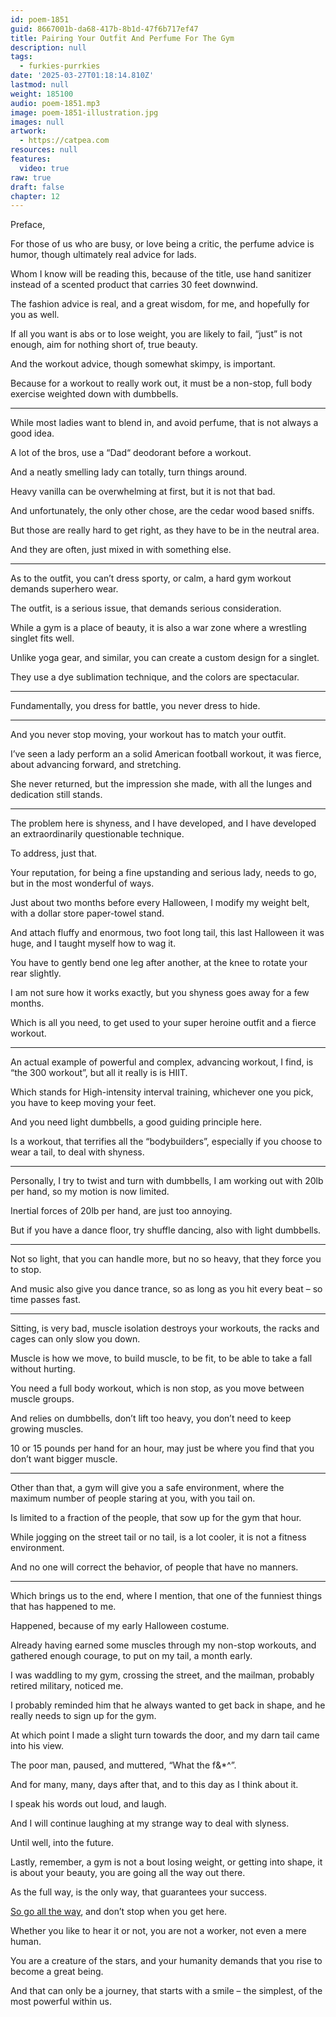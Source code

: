 ```yaml
---
id: poem-1851
guid: 8667001b-da68-417b-8b1d-47f6b717ef47
title: Pairing Your Outfit And Perfume For The Gym
description: null
tags:
  - furkies-purrkies
date: '2025-03-27T01:18:14.810Z'
lastmod: null
weight: 185100
audio: poem-1851.mp3
image: poem-1851-illustration.jpg
images: null
artwork:
  - https://catpea.com
resources: null
features:
  video: true
raw: true
draft: false
chapter: 12
---
```


Preface,

For those of us who are busy, or love being a critic,
the perfume advice is humor, though ultimately real advice for lads.

Whom I know will be reading this, because of the title,
use hand sanitizer instead of a scented product that carries 30 feet downwind.

The fashion advice is real,
and a great wisdom, for me, and hopefully for you as well.

If all you want is abs or to lose weight, you are likely to fail,
“just” is not enough, aim for nothing short of, true beauty.

And the workout advice, though somewhat skimpy,
is important.

Because for a workout to really work out, it must be a non-stop,
full body exercise weighted down with dumbbells.

---

While most ladies want to blend in,
and avoid perfume, that is not always a good idea.

A lot of the bros,
use a “Dad“ deodorant before a workout.

And a neatly smelling lady can totally,
turn things around.

Heavy vanilla can be overwhelming at first,
but it is not that bad.

And unfortunately, the only other chose,
are the cedar wood based sniffs.

But those are really hard to get right,
as they have to be in the neutral area.

And they are often,
just mixed in with something else.

---

As to the outfit, you can’t dress sporty,
or calm, a hard gym workout demands superhero wear.

The outfit, is a serious issue,
that demands serious consideration.

While a gym is a place of beauty,
it is also a war zone where a wrestling singlet fits well.

Unlike yoga gear, and similar,
you can create a custom design for a singlet.

They use a dye sublimation technique,
and the colors are spectacular.

---

Fundamentally, you dress for battle,
you never dress to hide.

---

And you never stop moving,
your workout has to match your outfit.

I’ve seen a lady perform an a solid American football workout,
it was fierce, about advancing forward, and stretching.

She never returned, but the impression she made,
with all the lunges and dedication still stands.

---

The problem here is shyness, and I have developed,
and I have developed an extraordinarily questionable technique.

To address,
just that.

Your reputation, for being a fine upstanding and serious lady,
needs to go, but in the most wonderful of ways.

Just about two months before every Halloween,
I modify my weight belt, with a dollar store paper-towel stand.

And attach fluffy and enormous, two foot long tail,
this last Halloween it was huge, and I taught myself how to wag it.

You have to gently bend one leg after another,
at the knee to rotate your rear slightly.

I am not sure how it works exactly,
but you shyness goes away for a few months.

Which is all you need,
to get used to your super heroine outfit and a fierce workout.

---

An actual example of powerful and complex, advancing workout,
I find, is “the 300 workout”, but all it really is is HIIT.

Which stands for High-intensity interval training,
whichever one you pick, you have to keep moving your feet.

And you need light dumbbells,
a good guiding principle here.

Is a workout, that terrifies all the “bodybuilders”,
especially if you choose to wear a tail, to deal with shyness.

---

Personally, I try to twist and turn with dumbbells,
I am working out with 20lb per hand, so my motion is now limited.

Inertial forces of 20lb per hand,
are just too annoying.

But if you have a dance floor,
try shuffle dancing, also with light dumbbells.

---

Not so light, that you can handle more,
but no so heavy, that they force you to stop.

And music also give you dance trance,
so as long as you hit every beat – so time passes fast.

---

Sitting, is very bad, muscle isolation destroys your workouts,
the racks and cages can only slow you down.

Muscle is how we move, to build muscle, to be fit,
to be able to take a fall without hurting.

You need a full body workout, which is non stop,
as you move between muscle groups.

And relies on dumbbells, don’t lift too heavy,
you don’t need to keep growing muscles.

10 or 15 pounds per hand for an hour,
may just be where you find that you don’t want bigger muscle.

---

Other than that, a gym will give you a safe environment,
where the maximum number of people staring at you, with you tail on.

Is limited to a fraction of the people,
that sow up for the gym that hour.

While jogging on the street tail or no tail,
is a lot cooler, it is not a fitness environment.

And no one will correct the behavior,
of people that have no manners.

---

Which brings us to the end, where I mention,
that one of the funniest things that has happened to me.

Happened,
because of my early Halloween costume.

Already having earned some muscles through my non-stop workouts,
and gathered enough courage, to put on my tail, a month early.

I was waddling to my gym, crossing the street,
and the mailman, probably retired military, noticed me.

I probably reminded him that he always wanted to get back in shape,
and he really needs to sign up for the gym.

At which point I made a slight turn towards the door,
and my darn tail came into his view.

The poor man, paused, and muttered,
“What the f&*^”.

And for many, many, days after that,
and to this day as I think about it.

I speak his words out loud,
and laugh.

And I will continue laughing
at my strange way to deal with slyness.

Until well,
into the future.

Lastly, remember, a gym is not a bout losing weight, or getting into shape,
it is about your beauty, you are going all the way out there.

As the full way, is the only way,
that guarantees your success.

[So go all the way][1],
and don’t stop when you get here.

Whether you like to hear it or not,
you are not a worker, not even a mere human.

You are a creature of the stars,
and your humanity demands that you rise to become a great being.

And that can only be a journey,
that starts with a smile – the simplest, of the most powerful within us.

[1]: https://www.youtube.com/watch?v=k6_QUhUPrF4
